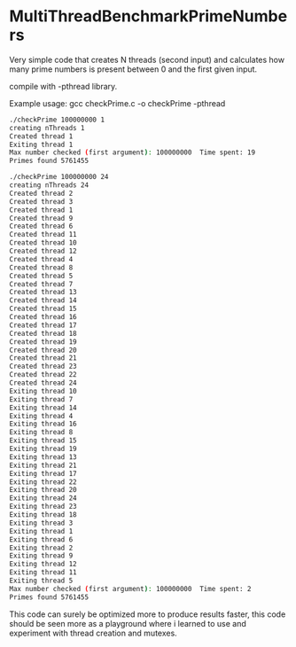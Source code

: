 # MultiThreadBenchmarkPrimeNumbers
Very simple code that creates N threads (second input) and calculates how many prime numbers is present between 0 and the first given input.


compile with -pthread library. 

Example usage:
gcc checkPrime.c -o checkPrime -pthread


```sh
./checkPrime 100000000 1
creating nThreads 1 
Created thread 1
Exiting thread 1
Max number checked (first argument): 100000000  Time spent: 19
Primes found 5761455

./checkPrime 100000000 24
creating nThreads 24 
Created thread 2
Created thread 3
Created thread 1
Created thread 9
Created thread 6
Created thread 11
Created thread 10
Created thread 12
Created thread 4
Created thread 8
Created thread 5
Created thread 7
Created thread 13
Created thread 14
Created thread 15
Created thread 16
Created thread 17
Created thread 18
Created thread 19
Created thread 20
Created thread 21
Created thread 23
Created thread 22
Created thread 24
Exiting thread 10
Exiting thread 7
Exiting thread 14
Exiting thread 4
Exiting thread 16
Exiting thread 8
Exiting thread 15
Exiting thread 19
Exiting thread 13
Exiting thread 21
Exiting thread 17
Exiting thread 22
Exiting thread 20
Exiting thread 24
Exiting thread 23
Exiting thread 18
Exiting thread 3
Exiting thread 1
Exiting thread 6
Exiting thread 2
Exiting thread 9
Exiting thread 12
Exiting thread 11
Exiting thread 5
Max number checked (first argument): 100000000  Time spent: 2
Primes found 5761455
```


This code can surely be optimized more to produce results faster, this code should be seen more as a playground where i learned to use and experiment with thread creation and mutexes. 